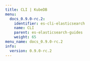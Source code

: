 ```yaml
---
title: CLI | KubeDB
menu:
  docs_0.9.0-rc.2:
    identifier: es-cli-elasticsearch
    name: CLI
    parent: es-elasticsearch-guides
    weight: 65
menu_name: docs_0.9.0-rc.2
info:
  version: 0.9.0-rc.2
---
```


